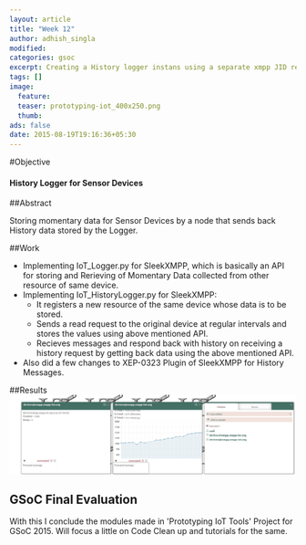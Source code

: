 ```yaml
---
layout: article
title: "Week 12"
author: adhish_singla
modified:
categories: gsoc
excerpt: Creating a History logger instans using a separate xmpp JID resource
tags: []
image:
  feature:
  teaser: prototyping-iot_400x250.png
  thumb:
ads: false
date: 2015-08-19T19:16:36+05:30
---
```


#Objective

#### History Logger for Sensor Devices

##Abstract

Storing momentary data for Sensor Devices by a node that sends back History data stored by the Logger.

##Work

* Implementing IoT_Logger.py for SleekXMPP, which is basically an API for storing and Rerieving of Momentary Data collected from other resource of same device.
* Implementing IoT_HistoryLogger.py for SleekXMPP:
  * It registers a new resource of the same device whose data is to be stored.
  * Sends a read request to the original device at regular intervals and stores the values using above mentioned API.
  * Recieves messages and respond back with history on receiving a history request by getting back data using the above mentioned API.
* Also did a few changes to XEP-0323 Plugin of SleekXMPP for History Messages.

##Results
<img src="/images/logger.png" alt="Logger" width="900" />

## GSoC Final Evaluation
With this I conclude the modules made in 'Prototyping IoT Tools' Project for GSoC 2015. Will focus a little on Code Clean up and tutorials for the same.
